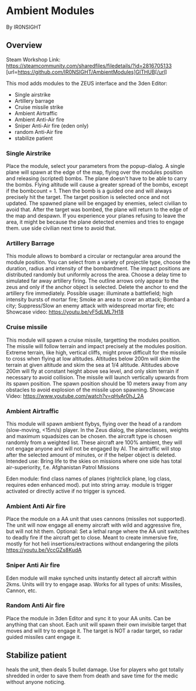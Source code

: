# Ambient Modules
By IR0NSIGHT
## Overview
Steam Workshop Link: https://steamcommunity.com/sharedfiles/filedetails/?id=2816705133
[url=https://github.com/IR0NSIGHT/AmbientModules]GITHUB[/url]

This mod adds modules to the ZEUS interface and the 3den Editor:
- Single airstrike
- Artillery barrage
- Cruise missile strike
- Ambient Airtraffic
- Ambient Anti-Air fire
- Sniper Anti-Air fire (eden only)
- random Anti-Air fire
- stabilize patient

### Single Airstrike
Place the module, select your parameters from the popup-dialog. A single plane will spawn at the edge of the map, flying over the modules position and releasing (scripted) bombs. The plane doesn't have to be able to carry the bombs. Flying altitude will cause a greater spread of the bombs, except if the bombcount = 1. Then the bomb is a guided one and will always precisely hit the target. The target position is selected once and not updated. 
The spawned plane will be engaged by enemies, select civilian to avoid that. After the target was bombed, the plane will return to the edge of the map and despawn.
If you experience your planes refusing to leave the area, it might be because the plane detected enemies and tries to engage them. use side civilian next time to avoid that.

### Artillery Barrage
This module allows to bombard a circular or rectangular area around the module position. You can select from a variety of projectile type, choose the duration, radius and intensity of the bombardment. The impact positions are distributed randomly but uniformly across the area. Choose a delay time to simulated far away artillery firing.
The outline arrows only appear to the zeus and only if the anchor object is selected. Delete the anchor to end the artillery fire immediately.
Possible usage: illuminate a battlefield; high intensity bursts of mortar fire; Smoke an area to cover an attack; Bombard a city; Suppress/Slow an enemy attack with widespread mortar fire; etc 
Showcase video:
https://youtu.be/vF5dLML7H18

### Cruise missile
This module will spawn a cruise missile, targetting the modules position. The missile will follow terrain and impact precisely at the modules position. Extreme terrain, like high, vertical cliffs, might prove difficult for the missile to cross when flying at low altitudes. 
Altitudes below 200m will skim the terrain at given altitude and skim the sea at 1/4 altitude. Altitudes above 200m will fly at constant height above sea level, and only skim terrain if necessary to avoid collision.
The missile will launch vertically upwards from its spawn position. The spawn position should be 10 meters away from any obstacles to avoid explosion of the missile upon spawning.
Showcase Video:
https://www.youtube.com/watch?v=qHyAr0hJ_2A

### Ambient Airtraffic 
This module will spawn ambient flybys, flying over the head of a random (slow-moving, <15m/s) player. 
In the Zeus dialog, the planeclasses, weights and maximum squadsizes can be chosen. the aircraft type is chosen randomly from a weighted list. These aircraft are 100% ambient, they will not engage anyone and will not be engaged by AI. 
The airtraffic will stop after the selected amount of minutes, or if the helper object is deleted.
Intended use: Bring life to the skies on missions where one side has total air-superiority, f.e. Afghanistan Patrol Missions

Eden module: find class names of planes (rightclick plane, log class, requires eden enhanced mod). put into string array.
module is trigger activated or directly active if no trigger is synced.

### Ambient Anti Air fire
Place the module on a AA unit that uses cannons (missiles not supported). The unit will now engage all enemy aircraft with wild and aggressive fire, but will not hit them.
Optional: Set a lethal range where the AA unit switches to deadly fire if the aircraft get to close.
Meant to create immersive fire, mostly for hot heli insertions/extractions without endangering the pilots
https://youtu.be/VccGZs8KudA

### Sniper Anti Air fire
Eden module will make synched units instantly detect all aircraft within 2kms. Units will try to engage asap.
Works for all types of units: Missiles, Cannon, etc.

### Random Anti Air fire
Place the module in 3den Editor and sync it to your AA units. Can be anything that can shoot. Each unit will spawn their own invisible target that moves and will try to engage it. The target is NOT a radar target, so radar guided missiles cant engage it.

## Stabilize patient
heals the unit, then deals 5 bullet damage. Use for players who got totally shredded in order to save them from death and save time for the medic without anyone noticing.
